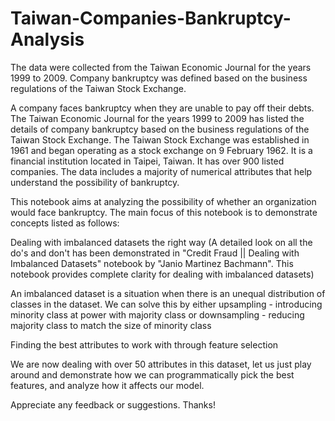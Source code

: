 # Taiwan-Companies-Bankruptcy-Analysis
The data were collected from the Taiwan Economic Journal for the years 1999 to 2009. Company bankruptcy was defined based on the business regulations of the Taiwan Stock Exchange.

A company faces bankruptcy when they are unable to pay off their debts. The Taiwan Economic Journal for the years 1999 to 2009 has listed the details of company bankruptcy based on the business regulations of the Taiwan Stock Exchange. The Taiwan Stock Exchange was established in 1961 and began operating as a stock exchange on 9 February 1962. It is a financial institution located in Taipei, Taiwan. It has over 900 listed companies. The data includes a majority of numerical attributes that help understand the possibility of bankruptcy.

This notebook aims at analyzing the possibility of whether an organization would face bankruptcy. The main focus of this notebook is to demonstrate concepts listed as follows:

Dealing with imbalanced datasets the right way
(A detailed look on all the do's and don't has been demonstrated in "Credit Fraud || Dealing with Imbalanced Datasets" notebook by "Janio Martinez Bachmann". This notebook provides complete clarity for dealing with imbalanced datasets)

An imbalanced dataset is a situation when there is an unequal distribution of classes in the dataset. We can solve this by either upsampling - introducing minority class at power with majority class or downsampling - reducing majority class to match the size of minority class

Finding the best attributes to work with through feature selection

We are now dealing with over 50 attributes in this dataset, let us just play around and demonstrate how we can programmatically pick the best features, and analyze how it affects our model.

Appreciate any feedback or suggestions. Thanks! 
